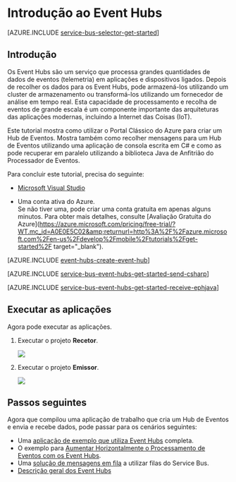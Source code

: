<properties
    pageTitle="Introdução ao Event Hubs no C# | Microsoft Azure"
    description="Siga este tutorial para começar a utilizar os Hubs de Eventos do Azure; enviando eventos em C# e recebendo os mesmo em Java utilizando o EventProcessorHost."
    services="event-hubs"
    documentationCenter=""
    authors="fsautomata"
    manager="timlt"
    editor=""/>

<tags
    ms.service="event-hubs"
    ms.workload="na"
    ms.tgt_pltfrm="na"
    ms.devlang="na"
    ms.topic="hero-article"
    ms.date="06/16/2016"
    ms.author="jtaubensee"/>

# Introdução ao Event Hubs

[AZURE.INCLUDE [service-bus-selector-get-started](../../includes/service-bus-selector-get-started.md)]

## Introdução

Os Event Hubs são um serviço que processa grandes quantidades de dados de eventos (telemetria) em aplicações e dispositivos ligados. Depois de recolher os dados para os Event Hubs, pode armazená-los utilizando um cluster de armazenamento ou transformá-los utilizando um fornecedor de análise em tempo real. Esta capacidade de processamento e recolha de eventos de grande escala é um componente importante das arquiteturas das aplicações modernas, incluindo a Internet das Coisas (IoT).

Este tutorial mostra como utilizar o Portal Clássico do Azure para criar um Hub de Eventos. Mostra também como recolher mensagens para um Hub de Eventos utilizando uma aplicação de consola escrita em C# e como as pode recuperar em paralelo utilizando a biblioteca Java de Anfitrião do Processador de Eventos.

Para concluir este tutorial, precisa do seguinte:

+ [Microsoft Visual Studio](http://visualstudio.com)

+ Uma conta ativa do Azure. <br/>Se não tiver uma, pode criar uma conta gratuita em apenas alguns minutos. Para obter mais detalhes, consulte [Avaliação Gratuita do Azure](https://azure.microsoft.com/pricing/free-trial/?WT.mc_id=A0E0E5C02&amp;returnurl=http%3A%2F%2Fazure.microsoft.com%2Fen-us%2Fdevelop%2Fmobile%2Ftutorials%2Fget-started%2F target="_blank").

[AZURE.INCLUDE [event-hubs-create-event-hub](../../includes/event-hubs-create-event-hub.md)]

[AZURE.INCLUDE [service-bus-event-hubs-get-started-send-csharp](../../includes/service-bus-event-hubs-get-started-send-csharp.md)]

[AZURE.INCLUDE [service-bus-event-hubs-get-started-receive-ephjava](../../includes/service-bus-event-hubs-get-started-receive-ephjava.md)]

## Executar as aplicações

Agora pode executar as aplicações.

1.  Executar o projeto **Recetor**.

    ![][21]

2.  Executar o projeto **Emissor**.

    ![][22]

## Passos seguintes

Agora que compilou uma aplicação de trabalho que cria um Hub de Eventos e envia e recebe dados, pode passar para os cenários seguintes:

- Uma [aplicação de exemplo que utiliza Event Hubs][] completa.
- O exemplo para [Aumentar Horizontalmente o Processamento de Eventos com os Event Hubs][].
- Uma [solução de mensagens em fila][] a utilizar filas do Service Bus.
- [Descrição geral dos Event Hubs][]

<!-- Images. -->
[21]: ./media/event-hubs-csharp-ephjava-getstarted/ephjava.png
[22]: ./media/event-hubs-csharp-ephjava-getstarted/cs-send.png

<!-- Links -->
[Portal Clássico do Azure]: https://manage.windowsazure.com/
[Descrição geral dos Event Hubs]: event-hubs-overview.md
[aplicação de exemplo que utiliza Event Hubs]: https://code.msdn.microsoft.com/Service-Bus-Event-Hub-286fd097
[Aumentar Horizontalmente o Processamento de Eventos com os Event Hubs]: https://code.msdn.microsoft.com/Service-Bus-Event-Hub-45f43fc3
[solução de mensagens em fila]: ../service-bus/service-bus-dotnet-multi-tier-app-using-service-bus-queues.md
 



<!--HONumber=Aug16_HO1-->


